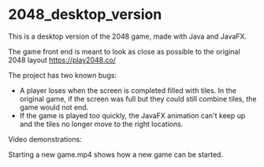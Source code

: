 # 2048_desktop_version
This is a desktop version of the 2048 game, made with Java and JavaFX. 

The game front end is meant to look as close as possible to the original 2048 layout https://play2048.co/

The project has two known bugs:
- A player loses when the screen is completed filled with tiles. In the original game, if the screen was full but they could still combine tiles, the game would not end.
- If the game is played too quickly, the JavaFX animation can't keep up and the tiles no longer move to the right locations. 

Video demonstrations:

Starting a new game.mp4 shows how a new game can be started.
